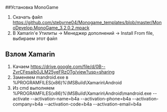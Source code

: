 ##Установка MonoGame<br>
1. Скачать файл https://github.com/stebyrne04/Monogame_templates/blob/master/MonoDevelop.MonoGame_3.2.0.2.mpack<br>
2. В Xamarin'е Утилиты -> Менеджер дополнений -> Install From file, выбираем этот файл<br>
## Взлом Xamarin <br>
1. Качаем https://drive.google.com/file/d/0B--ZvrCFesajb0JLM25yeFRzOTg/view?usp=sharing
2. Заменяем mandroid.exe в %PROGRAMFILES(x86)%\MSBuild\Xamarin\Android
3. Из cmd выполняем %PROGRAMFILES(x86)%\MSBuild\Xamarin\Android\mandroid.exe --activate --activation-name=b4a --activation-phone=b4a --activation-company=b4a --activation-code=b4a --activation-email=b4a
